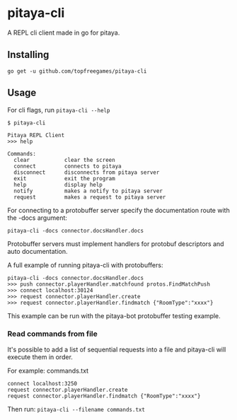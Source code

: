 pitaya-cli
==================

A REPL cli client made in go for pitaya.

## Installing

```
go get -u github.com/topfreegames/pitaya-cli
```

## Usage

For cli flags, run `pitaya-cli --help`

```
$ pitaya-cli

Pitaya REPL Client
>>> help

Commands:
  clear           clear the screen
  connect         connects to pitaya
  disconnect      disconnects from pitaya server
  exit            exit the program
  help            display help
  notify          makes a notify to pitaya server
  request         makes a request to pitaya server
```

For connecting to a protobuffer server specify the documentation route with the -docs argument:

```
pitaya-cli -docs connector.docsHandler.docs
```

Protobuffer servers must implement handlers for protobuf descriptors and auto documentation.

A full example of running pitaya-cli with protobuffers:

```
pitaya-cli -docs connector.docsHandler.docs
>>> push connector.playerHandler.matchfound protos.FindMatchPush
>>> connect localhost:30124
>>> request connector.playerHandler.create
>>> request connector.playerHandler.findmatch {"RoomType":"xxxx"}
```

This example can be run with the pitaya-bot protobuffer testing example.

### Read commands from file

It's possible to add a list of sequential requests into a file and pitaya-cli will execute them in order.

For example: commands.txt

```
connect localhost:3250
request connector.playerHandler.create
request connector.playerHandler.findmatch {"RoomType":"xxxx"}
```

Then run: `pitaya-cli --filename commands.txt`
